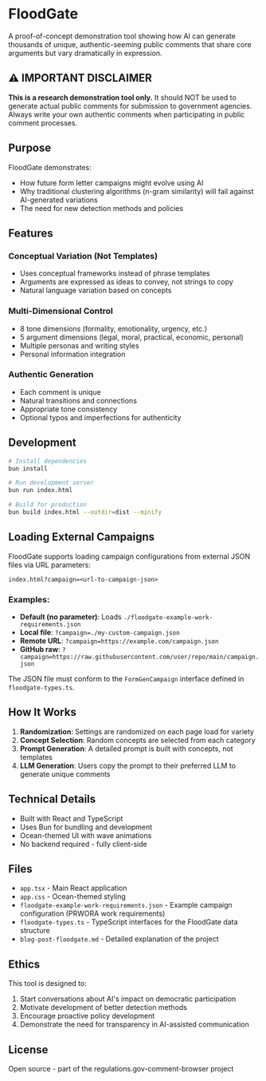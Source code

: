 # FloodGate

A proof-of-concept demonstration tool showing how AI can generate thousands of unique, authentic-seeming public comments that share core arguments but vary dramatically in expression.

## ⚠️ IMPORTANT DISCLAIMER

**This is a research demonstration tool only.** It should NOT be used to generate actual public comments for submission to government agencies. Always write your own authentic comments when participating in public comment processes.

## Purpose

FloodGate demonstrates:
- How future form letter campaigns might evolve using AI
- Why traditional clustering algorithms (n-gram similarity) will fail against AI-generated variations
- The need for new detection methods and policies

## Features

### Conceptual Variation (Not Templates)
- Uses conceptual frameworks instead of phrase templates
- Arguments are expressed as ideas to convey, not strings to copy
- Natural language variation based on concepts

### Multi-Dimensional Control
- 8 tone dimensions (formality, emotionality, urgency, etc.)
- 5 argument dimensions (legal, moral, practical, economic, personal)
- Multiple personas and writing styles
- Personal information integration

### Authentic Generation
- Each comment is unique
- Natural transitions and connections
- Appropriate tone consistency
- Optional typos and imperfections for authenticity

## Development

```bash
# Install dependencies
bun install

# Run development server
bun run index.html

# Build for production
bun build index.html --outdir=dist --minify
```

## Loading External Campaigns

FloodGate supports loading campaign configurations from external JSON files via URL parameters:

```
index.html?campaign=<url-to-campaign-json>
```

### Examples:
- **Default (no parameter)**: Loads `./floodgate-example-work-requirements.json`
- **Local file**: `?campaign=./my-custom-campaign.json`
- **Remote URL**: `?campaign=https://example.com/campaign.json`
- **GitHub raw**: `?campaign=https://raw.githubusercontent.com/user/repo/main/campaign.json`

The JSON file must conform to the `FormGenCampaign` interface defined in `floodgate-types.ts`.

## How It Works

1. **Randomization**: Settings are randomized on each page load for variety
2. **Concept Selection**: Random concepts are selected from each category
3. **Prompt Generation**: A detailed prompt is built with concepts, not templates
4. **LLM Generation**: Users copy the prompt to their preferred LLM to generate unique comments

## Technical Details

- Built with React and TypeScript
- Uses Bun for bundling and development
- Ocean-themed UI with wave animations
- No backend required - fully client-side

## Files

- `app.tsx` - Main React application
- `app.css` - Ocean-themed styling
- `floodgate-example-work-requirements.json` - Example campaign configuration (PRWORA work requirements)
- `floodgate-types.ts` - TypeScript interfaces for the FloodGate data structure
- `blog-post-floodgate.md` - Detailed explanation of the project

## Ethics

This tool is designed to:
1. Start conversations about AI's impact on democratic participation
2. Motivate development of better detection methods
3. Encourage proactive policy development
4. Demonstrate the need for transparency in AI-assisted communication

## License

Open source - part of the regulations.gov-comment-browser project